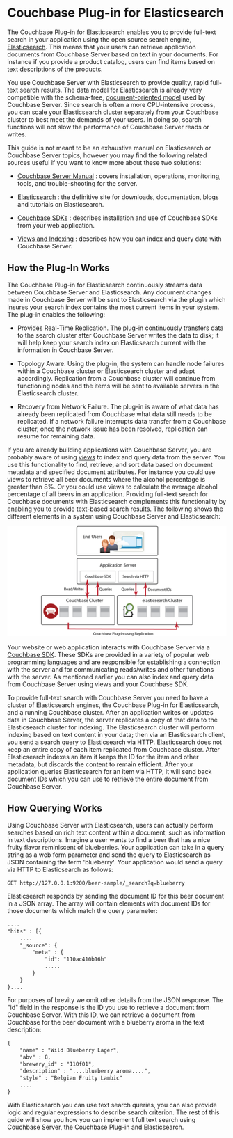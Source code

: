 # Couchbase Plug-in for Elasticsearch

The Couchbase Plug-in for Elasticsearch enables you to provide full-text search
in your application using the open source search engine,
[Elasticsearch](http://www.elasticsearch.org/). This means that your users can
retrieve application documents from Couchbase Server based on text in your
documents. For instance if you provide a product catalog, users can find items
based on text descriptions of the products.

You use Couchbase Server with Elasticsearch to provide quality, rapid full-text
search results. The data model for Elasticsearch is already very compatible with
the schema-free, [document-oriented
model](http://www.couchbase.com/docs/couchbase-devguide-2.0/modeling-documents.html)
used by Couchbase Server. Since search is often a more CPU-intensive process,
you can scale your Elasticsearch cluster separately from your Couchbase cluster
to best meet the demands of your users. In doing so, search functions will not
slow the performance of Couchbase Server reads or writes.

This guide is not meant to be an exhaustive manual on Elasticsearch or Couchbase
Server topics, however you may find the following related sources useful if you
want to know more about these two solutions:

 * [Couchbase Server
   Manual](http://www.couchbase.com/docs/couchbase-manual-2.0/index.html) : covers
   installation, operations, monitoring, tools, and trouble-shooting for the
   server.

 * [Elasticsearch](http://www.elasticsearch.org/) : the definitive site for
   downloads, documentation, blogs and tutorials on Elasticsearch.

 * [Couchbase SDKs](http://www.couchbase.com/develop) : describes installation and
   use of Couchbase SDKs from your web application.

 * [Views and
   Indexing](http://www.couchbase.com/docs/couchbase-manual-2.0/couchbase-views.html)
   : describes how you can index and query data with Couchbase Server.

<a id="couchbase-elastic-intro"></a>

## How the Plug-In Works

The Couchbase Plug-in for Elasticsearch continuously streams data between
Couchbase Server and Elasticsearch. Any document changes made in Couchbase
Server will be sent to Elasticsearch via the plugin which insures your search
index contains the most current items in your system. The plug-in enables the
following:

 * Provides Real-Time Replication. The plug-in continuously transfers data to the
   search cluster after Couchbase Server writes the data to disk; it will help keep
   your search index on Elasticsearch current with the information in Couchbase
   Server.

 * Topology Aware. Using the plug-in, the system can handle node failures within a
   Couchbase cluster or Elasticsearch cluster and adapt accordingly. Replication
   from a Couchbase cluster will continue from functioning nodes and the items will
   be sent to available servers in the Elasticsearch cluster.

 * Recovery from Network Failure. The plug-in is aware of what data has already
   been replicated from Couchbase what data still needs to be replicated. If a
   network failure interrupts data transfer from a Couchbase cluster, once the
   network issue has been resolved, replication can resume for remaining data.

If you are already building applications with Couchbase Server, you are probably
aware of using
[views](http://www.couchbase.com/docs/couchbase-manual-2.0/couchbase-views.html)
to index and query data from the server. You use this functionality to find,
retrieve, and sort data based on document metadata and specified document
attributes. For instance you could use views to retrieve all beer documents
where the alcohol percentage is greater than 8%. Or you could use views to
calculate the average alcohol percentage of all beers in an application.
Providing full-text search for Couchbase documents with Elasticsearch
complements this functionality by enabling you to provide text-based search
results. The following shows the different elements in a system using Couchbase
Server and Elasticsearch:


![](images/elastic_components.png)

Your website or web application interacts with Couchbase Server via a [Couchbase
SDK](http://www.couchbase.com/develop). These SDKs are provided in a variety of
popular web programming languages and are responsible for establishing a
connection with the server and for communicating reads/writes and other
functions with the server. As mentioned earlier you can also index and query
data from Couchbase Server using views and your Couchbase SDK.

To provide full-text search with Couchbase Server you need to have a cluster of
Elasticsearch engines, the Couchbase Plug-in for Elasticsearch, and a running
Couchbase cluster. After an application writes or updates data in Couchbase
Server, the server replicates a copy of that data to the Elasticsearch cluster
for indexing. The Elasticsearch cluster will perform indexing based on text
content in your data; then via an Elasticsearch client, you send a search query
to Elasticsearch via HTTP. Elasticsearch does not keep an entire copy of each
item replicated from Couchbase cluster. After Elasticsearch indexes an item it
keeps the ID for the item and other metadata, but discards the content to remain
efficient. After your application queries Elasticsearch for an item via HTTP, it
will send back document IDs which you can use to retrieve the entire document
from Couchbase Server.

<a id="couchbase-elastic-example-querying"></a>

## How Querying Works

Using Couchbase Server with Elasticsearch, users can actually perform searches
based on rich text content within a document, such as information in text
descriptions. Imagine a user wants to find a beer that has a nice fruity flavor
reminiscent of blueberries. Your application can take in a query string as a web
form parameter and send the query to Elasticsearch as JSON containing the term
'blueberry'. Your application would send a query via HTTP to Elasticsearch as
follows:


```
GET http://127.0.0.1:9200/beer-sample/_search?q=blueberry
```

Elasticsearch responds by sending the document ID for this beer document in a
JSON array. The array will contain elements with document IDs for those
documents which match the query parameter:


```
....
"hits" : [{
    ....
    "_source": {
        "meta" : {
            "id": "110ac410b16h"
            .....
        }
    }
}....
```

For purposes of brevity we omit other details from the JSON response. The "id"
field in the response is the ID you use to retrieve a document from Couchbase
Server. With this ID, we can retrieve a document from Couchbase for the beer
document with a blueberry aroma in the text description:


```
{
    "name" : "Wild Blueberry Lager",
    "abv" : 8,
    "brewery_id" : "110f01",
    "description" : "....blueberry aroma....",
    "style" : "Belgian Fruity Lambic"
    ....
}
```

With Elasticsearch you can use text search queries, you can also provide logic
and regular expressions to describe search criterion. The rest of this guide
will show you how you can implement full text search using Couchbase Server, the
Couchbase Plug-in and Elasticsearch.

<a id="couchbase-elastic-install-config"></a>
